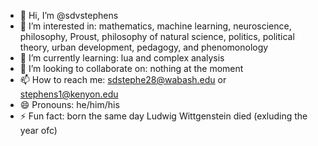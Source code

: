- 👋 Hi, I’m @sdvstephens
- 👀 I’m interested in: mathematics, machine learning, neuroscience, philosophy, Proust, philosophy of natural science, politics, political theory, urban development, pedagogy, and phenomonology
- 🌱 I’m currently learning: lua and complex analysis
- 💞️ I’m looking to collaborate on: nothing at the moment
- 📫 How to reach me: sdstephe28@wabash.edu or stephens1@kenyon.edu
- 😄 Pronouns: he/him/his
- ⚡ Fun fact: born the same day Ludwig Wittgenstein died (exluding the year ofc)

<!---
sdvstephens/sdvstephens is a ✨ special ✨ repository because its `README.md` (this file) appears on your GitHub profile.
You can click the Preview link to take a look at your changes.
--->
